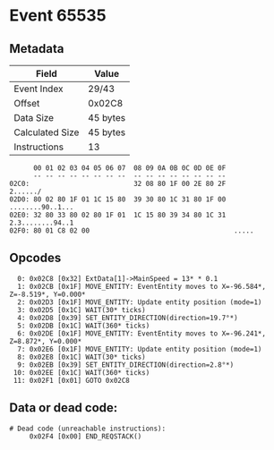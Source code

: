 # Event 65535

## Metadata

| Field           | Value    |
|-----------------|----------|
| Event Index     | 29/43    |
| Offset          | 0x02C8   |
| Data Size       | 45 bytes |
| Calculated Size | 45 bytes |
| Instructions    | 13       |

```
      00 01 02 03 04 05 06 07  08 09 0A 0B 0C 0D 0E 0F
      -- -- -- -- -- -- -- --  -- -- -- -- -- -- -- --
02C0:                          32 08 80 1F 00 2E 80 2F          2....../
02D0: 80 02 80 1F 01 1C 15 80  39 30 80 1C 31 80 1F 00  ........90..1...
02E0: 32 80 33 80 02 80 1F 01  1C 15 80 39 34 80 1C 31  2.3........94..1
02F0: 80 01 C8 02 00                                    .....           
```

## Opcodes

```
  0: 0x02C8 [0x32] ExtData[1]->MainSpeed = 13* * 0.1
  1: 0x02CB [0x1F] MOVE_ENTITY: EventEntity moves to X=-96.584*, Z=-8.519*, Y=0.000*
  2: 0x02D3 [0x1F] MOVE_ENTITY: Update entity position (mode=1)
  3: 0x02D5 [0x1C] WAIT(30* ticks)
  4: 0x02D8 [0x39] SET_ENTITY_DIRECTION(direction=19.7°*)
  5: 0x02DB [0x1C] WAIT(360* ticks)
  6: 0x02DE [0x1F] MOVE_ENTITY: EventEntity moves to X=-96.241*, Z=8.872*, Y=0.000*
  7: 0x02E6 [0x1F] MOVE_ENTITY: Update entity position (mode=1)
  8: 0x02E8 [0x1C] WAIT(30* ticks)
  9: 0x02EB [0x39] SET_ENTITY_DIRECTION(direction=2.8°*)
 10: 0x02EE [0x1C] WAIT(360* ticks)
 11: 0x02F1 [0x01] GOTO 0x02C8
```

## Data or dead code:

```
# Dead code (unreachable instructions):
     0x02F4 [0x00] END_REQSTACK()
```